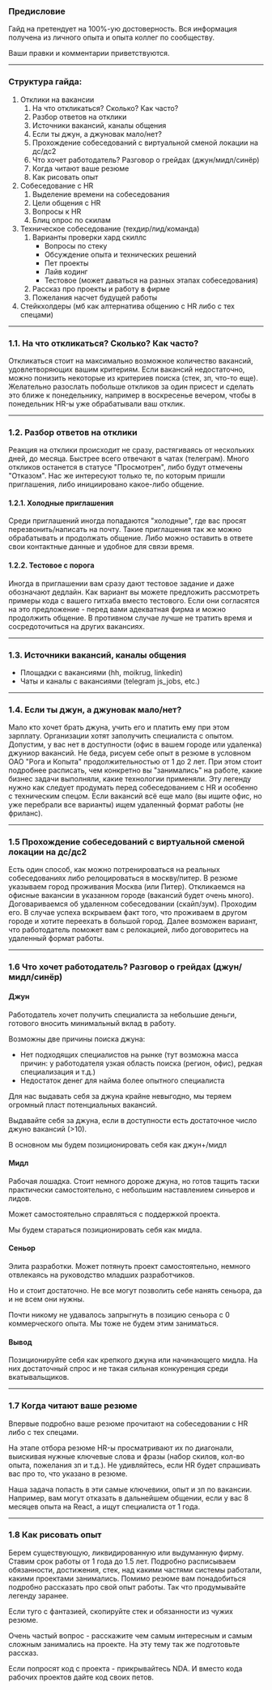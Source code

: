 ### Предисловие
Гайд на претендует на 100%-ую достоверность. Вся информация получена из личного опыта и опыта коллег по сообществу.

Ваши правки и комментарии приветствуются.
___
### Структура гайда:

1. Отклики на вакансии
    1. На что откликаться? Сколько? Как часто?
    2. Разбор ответов на отклики
    3. Источники вакансий, каналы общения
    4. Если ты джун, а джуновак мало/нет?
    5. Прохождение собеседований с виртуальной сменой локации на дс/дс2
    6. Что хочет работодатель? Разговор о грейдах (джун/мидл/синёр)
    7. Когда читают ваше резюме
    8. Как рисовать опыт
2. Собеседование с HR
    1. Выделение времени на собеседования
    2. Цели общения с HR
    3. Вопросы к HR
    4. Блиц опрос по скилам
3. Техническое собеседование (техдир/лид/команда)
    1. Варианты проверки хард скиллс
        - Вопросы по стеку
        - Обсуждение опыта и технических решений
        - Пет проекты
        - Лайв кодинг
        - Тестовое (может даваться на разных этапах собеседования)
    2. Рассказ про проекты и работу в фирме
    3. Пожелания насчет будущей работы
4. Стейкхолдеры (мб как алтернатива общению с HR либо с тех спецами)

___
### 1.1. На что откликаться? Сколько? Как часто?

Откликаться стоит на максимально возможное количество вакансий, удовлетворяющих вашим критериям. Если вакансий недостаточно, можно понизить некоторые из критериев поиска (стек, зп, что-то еще).
Желательно разослать побольше откликов за один присест и сделать это ближе к понедельнику, например в воскресенье вечером, чтобы в понедельник HR-ы уже обрабатывали ваш отклик.
___
### 1.2. Разбор ответов на отклики

Реакция на отклики происходит не сразу, растягиваясь от нескольких дней, до месяца. Быстрее всего отвечают в чатах (телеграм).
Много откликов останется в статусе "Просмотрен", либо будут отмечены "Отказом". Нас же интересуют только те, по которым пришли приглашения, либо инициировано какое-либо общение.

#### 1.2.1. Холодные приглашения

Среди приглашений иногда попадаются "холодные", где вас просят перезвонить/написать на почту. Такие приглашения так же можно обрабатывать и продолжать общение. Либо можно оставить в ответе свои контактные данные и удобное для связи время.

#### 1.2.2. Тестовое с порога

Иногда в приглашении вам сразу дают тестовое задание и даже обозначают дедлайн. Как вариант вы можете предложить рассмотреть примеры кода с вашего гитхаба вместо тестового. Если они согласятся на это предложение - перед вами адекватная фирма и можно продолжить общение. В противном случае лучше не тратить время и сосредоточиться на других вакансиях.
___
### 1.3. Источники вакансий, каналы общения

- Площадки с вакансиями (hh, moikrug, linkedin)
- Чаты и каналы с вакансиями (telegram js_jobs, etc.)

___
### 1.4. Если ты джун, а джуновак мало/нет?

Мало кто хочет брать джуна, учить его и платить ему при этом зарплату. Организации хотят заполучить специалиста с опытом.
Допустим, у вас нет в доступности (офис в вашем городе или удаленка) джуниор вакансий. 
Не беда, рисуем себе опыт в резюме в условном ОАО "Рога и Копыта" продолжительностью от 1 до 2 лет. При этом стоит подробнее расписать, чем конкретно вы "занимались" на работе, какие бизнес задачи выполняли, какие технологии применяли. Эту легенду нужно как следует продумать перед собеседованием с HR и особенно с техническим спецом.
Если вакансий всё еще мало (вы ищите офис, но уже перебрали все варианты) ищем удаленный формат работы (не фриланс).
___
### 1.5 Прохождение собеседований с виртуальной сменой локации на дс/дс2

Есть один способ, как можно потренироваться на реальных собеседованиях либо релоцироваться в москву/питер.
В резюме указываем город проживания Москва (или Питер). Откликаемся на офисные вакансии в указанном городе (вакансий будет очень много). Договариваемся об удаленном собеседовании (скайп/зум). Проходим его. 
В случае успеха вскрываем факт того, что проживаем в другом городе и хотите переехать в большой город. Далее возможен вариант, что работодатель поможет вам с релокацией, либо договоритесь на удаленный формат работы.
___
### 1.6 Что хочет работодатель? Разговор о грейдах (джун/мидл/синёр)

#### Джун

Работодатель хочет получить специалиста за небольшие деньги, готового вносить минимальный вклад в работу.

Возможны две причины поиска джуна:

- Нет подходящих специалистов на рынке (тут возможна масса причин: у работодателя узкая область поиска (регион, офис), редкая специализация и т.д.)
- Недостаток денег для найма более опытного специалиста

Для нас выдавать себя за джуна крайне невыгодно, мы теряем огромный пласт потенциальных вакансий.

Выдавайте себя за джуна, если в доступности есть достаточное число джуно вакансий (>10).

В основном мы будем позиционировать себя как джун+/мидл

#### Мидл

Рабочая лошадка. Стоит немного дороже джуна, но готов тащить таски практически самостоятельно, с небольшим наставлением синьеров и лидов.

Может самостоятельно справляться с поддержкой проекта.

Мы будем стараться позиционировать себя как мидла.

#### Сеньор

Элита разработки. Может потянуть проект самостоятельно, немного отвлекаясь на руководство младших разработчиков.

Но и стоит достаточно. Не все могут позволить себе нанять сеньора, да и не всем они нужны.

Почти никому не удавалось запрыгнуть в позицию сеньора с 0 коммерческого опыта. Мы тоже не будем этим заниматься.

#### Вывод

Позиционируйте себя как крепкого джуна или начинающего мидла. На них достаточный спрос и не такая сильная конкуренция среди вкатывальщиков.
___
### 1.7 Когда читают ваше резюме

Впервые подробно ваше резюме прочитают на собеседовании с HR либо с тех спецами.

На этапе отбора резюме HR-ы просматривают их по диагонали, выискивая нужные ключевые слова и фразы (набор скилов, кол-во опыта, пожелания зп и т.д.). Не удивляйтесь, если HR будет спрашивать вас про то, что указано в резюме.

Наша задача попасть в эти самые ключевики, опыт и зп по вакансии. Например, вам могут отказать в дальнейшем общении, если у вас 8 месяцев опыта на React, а ищут специалиста от 1 года.
___
### 1.8 Как рисовать опыт

Берем существующую, ликвидированную или выдуманную фирму. Ставим срок работы от 1 года до 1.5 лет. Подробно расписываем обязанности, достижения, стек, над какими частями системы работали, какими проектами занимались. Помимо резюме вам понадобиться подробно рассказать про свой опыт работы. Так что продумывайте легенду заранее. 

Если туго с фантазией, скопируйте стек и обязанности из чужих резюме.

Очень частый вопрос - расскажите чем самым интересным и самым сложным занимались на проекте. На эту тему так же подготовьте рассказ.

Если попросят код с проекта - прикрывайтесь NDA. И вместо кода рабочих проектов дайте код своих петов.
